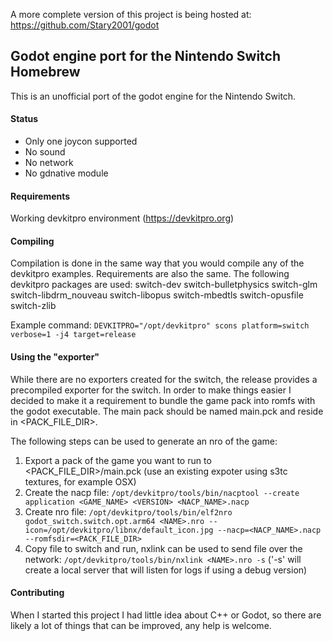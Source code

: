 A more complete version of this project is being hosted at: https://github.com/Stary2001/godot

## Godot engine port for the Nintendo Switch Homebrew

This is an unofficial port of the godot engine for the Nintendo Switch.

#### Status
* Only one joycon supported
* No sound
* No network
* No gdnative module

#### Requirements
Working devkitpro environment (https://devkitpro.org)

#### Compiling
Compilation is done in the same way that you would compile any of the devkitpro examples. Requirements are also the same. The following devkitpro packages are used:
switch-dev
switch-bulletphysics
switch-glm
switch-libdrm_nouveau
switch-libopus
switch-mbedtls
switch-opusfile
switch-zlib

Example command: `DEVKITPRO="/opt/devkitpro" scons platform=switch verbose=1 -j4 target=release`

#### Using the "exporter"
While there are no exporters created for the switch, the release provides a precompiled exporter for the switch. In order to make things easier I decided to make it a requirement to bundle the game pack into romfs with the godot executable. The main pack should be named main.pck and reside in <PACK_FILE_DIR>.

The following steps can be used to generate an nro of the game:
1. Export a pack of the game you want to run to <PACK_FILE_DIR>/main.pck (use an existing expoter using s3tc textures, for example OSX)
2. Create the nacp file: `/opt/devkitpro/tools/bin/nacptool --create application <GAME_NAME> <VERSION> <NACP_NAME>.nacp`
3. Create nro file: `/opt/devkitpro/tools/bin/elf2nro godot_switch.switch.opt.arm64 <NAME>.nro --icon=/opt/devkitpro/libnx/default_icon.jpg --nacp=<NACP_NAME>.nacp --romfsdir=<PACK_FILE_DIR>`
4. Copy file to switch and run, nxlink can be used to send file over the network: `/opt/devkitpro/tools/bin/nxlink <NAME>.nro -s` ('-s' will create a local server that will listen for logs if using a debug version)

#### Contributing
When I started this project I had little idea about C++ or Godot, so there are likely a lot of things that can be improved, any help is welcome.
